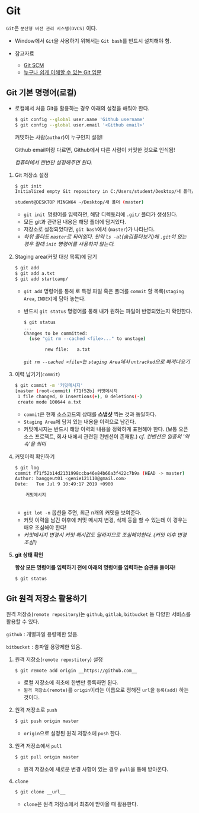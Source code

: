 # Git

`Git`은 `분산형 버전 관리 시스템(DVCS)` 이다.

* Window에서 `Git`을 사용하기 위해서는 `Git bash`를 반드시 설치해야 함.

* 참고자료
  * [Git SCM](https://git-scm.com/book/ko/v2)
  * [누구나 쉽게 이해할 수 있는 Git 입문](https://backlog.com/git-tutorial/kr/intro/intro1_1.html)



## Git 기본 명령어(로컬)

* 로컬에서 처음 Git을 활용하는 경우 아래의 설정을 해줘야 한다.

  ```bash
  $ git config --global user.name 'Github username'
  $ git config --global user.email '<Github email>'
  ```

  커밋하는 사람(`author`)이 누구인지 설정!

  Github email이랑 다르면, Github에서 다른 사람이 커밋한 것으로 인식됨!

  *컴퓨터에서 한번만 설정해주면 된다.*

1. Git 저장소 설정

   ```bash
   $ git init
   Initialized empty Git repository in C:/Users/student/Desktop/새 폴더/.git/
   
   student@DESKTOP MINGW64 ~/Desktop/새 폴더 (master)
   ```

   * `git init `명령어를 입력하면, 해당 디렉토리에 `.git/` 폴더가 생성된다.
   * 모든 git과 관련된 내용은 해당 폴더에 담겨있다.
   * 저장소로 설정되었다면, `git bash`에서 (`master`)가 나타난다.
   * *하위 폴더도 `master`로 되어있다. 만약 `ls -al`(숨김폴더보기)에 `.git`이 있는 경우 절대 `init` 명령어를 사용하지 않는다.*

2. Staging area(커밋 대상 목록)에 담기

   ```bash
   $ git add
   $ git add a.txt
   $ git add startcamp/
   ```

   * `git add` 명령어를 통해 로 특정 파일 혹은 폴더를 `commit` 할 목록(`staging Area`, `INDEX`)에 담아 놓는다.

   * 반드시 `git status` 명령어를 통해 내가 원하는 파일이 반영되었는지 확인한다.

     ```bash
     $ git status
     ...
     Changes to be committed:
       (use "git rm --cached <file>..." to unstage)
     
             new file:   a.txt
     ```

     *`git rm --cached <file>`는 `staging Area`에서 `untracked`으로 빠져나오기*

3. 이력 남기기(`commit`)

   ```bash
   $ git commit -m '커밋메시지'
   [master (root-commit) f71f52b] 커밋메시지
    1 file changed, 0 insertions(+), 0 deletions(-)
    create mode 100644 a.txt
   ```

   * `commit`은 현재 소스코드의 상태를 **스냅샷** 찍는 것과 동일하다.
   * `Staging Area`에 담겨 있는 내용을 이력으로 남긴다.
   * 커밋메시지는 반드시 해당 이력의 내용을 정확하게 표현해야 한다. (보통 오픈소스 프로젝트, 회사 내에서 관련된 컨벤션이 존재함.) *cf. 컨벤션은 일종의 '약속'을 의미*

4. 커밋이력 확인하기

   ```bash
   $ git log
   commit f71f52b14d2131998ccba46e84b66a3f422c7b9a (HEAD -> master)
   Author: banggeut01 <genie121110@gmail.com>
   Date:   Tue Jul 9 10:49:17 2019 +0900
   
       커밋메시지
    
   ```

   * `git lot -n` 옵션을 주면, 최근 n개의 커밋을 보여준다.
   * 커밋 이력을 남긴 이후에 커밋 메시지 변경, 삭제 등을 할 수 있는데 이 경우는 매우 조심해야 한다!
   * *커밋메시지 변경시 커밋 해시값도 달라지므로 조심해야한다. (커밋 이후 변경 조심!)*

5. **git 상태 확인**

   **항상 모든 명령어를 입력하기 전에 아래의 명령어를 입력하는 습관을 들이자!**

   ```bash
   $ git status
   ```





## Git 원격 저장소 활용하기

원격 저장소(`remote repository`)는 `github`, `gitlab`, `bitbucket` 등 다양한 서비스를 활용할 수 있다.

`github` : 개별파일 용량제한 있음.

`bitbucket` : 총파일 용량제한 있음.

1. 원격 저장소(`remote repostitory`) 설정

   ```bash
   $ git remote add origin __https://github.com__
   ```

   * 로컬 저장소에 최초에 한번만 등록하면 된다.
   * `원격 저장소(remote)`를 `origin`이라는 이름으로 정해진 `url`을 `등록(add)` 하는 것이다.

2. 원격 저장소로 `push`

   ```bash
   $ git push origin master
   ```

   * `origin`으로 설정된 원격 저장소에 `push` 한다.

3. 원격 저장소에서 `pull`

   ```bash
   $ git pull origin master
   ```

   * 원격 저장소에 새로운 변경 사항이 있는 경우 `pull`을 통해 받아온다.

4. `clone`

   ```bash
   $ git clone __url__
   ```

   * `clone`은 원격 저장소에서 최초에 받아올 때 활용한다.

